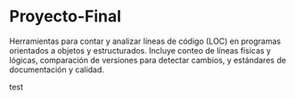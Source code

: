 # Proyecto-Final
Herramientas para contar y analizar líneas de código (LOC) en programas orientados a objetos y estructurados. Incluye conteo de líneas físicas y lógicas, comparación de versiones para detectar cambios, y estándares de documentación y calidad.

test
